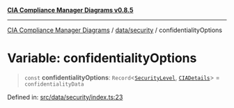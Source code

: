 [**CIA Compliance Manager Diagrams v0.8.5**](../../../README.md)

***

[CIA Compliance Manager Diagrams](../../../modules.md) / [data/security](../README.md) / confidentialityOptions

# Variable: confidentialityOptions

> `const` **confidentialityOptions**: `Record`\<[`SecurityLevel`](../../../types/cia/type-aliases/SecurityLevel.md), [`CIADetails`](../../../types/cia-services/interfaces/CIADetails.md)\> = `confidentialityData`

Defined in: [src/data/security/index.ts:23](https://github.com/Hack23/cia-compliance-manager/blob/3ae0301247f765ba03c8c0fe645db4718bb8af76/src/data/security/index.ts#L23)
